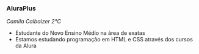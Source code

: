 ### AluraPlus

*Camila Calbaizer 2°C*

- Estudante do Novo Ensino Médio na área de exatas
- Estamos estudando programação em HTML e CSS através dos cursos da Alura

